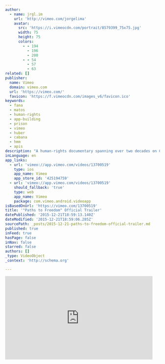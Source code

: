 ```yaml
---
author:
  - name: jrgl.im
    url: 'http://vimeo.com/jorgelima'
    avatar:
      src: 'https://i.vimeocdn.com/portrait/8579399_75x75.jpg'
      width: 75
      height: 75
      colors:
        - - 194
          - 196
          - 200
        - - 54
          - 57
          - 63
related: []
publisher:
  name: Vimeo
  domain: vimeo.com
  url: 'https://vimeo.com/'
  favicon: 'https://f.vimeocdn.com/images_v6/favicon.ico'
keywords:
  - fana
  - matos
  - human-rights
  - app-building
  - prison
  - vimeo
  - huber
  - cabana
  - hmm
  - apis
description: "A human-rights documentary spanning over two decades on Cuban political prisoners, most notably Huber Matos and Angel De Fana, and the stories of their struggle to survive years of beatings, hunger strikes, and torture in Cuba's La Cabana prison"
inLanguage: en
app_links:
  - url: 'vimeo://app.vimeo.com/videos/13700519'
    type: ios
    app_name: Vimeo
    app_store_id: '425194759'
  - url: 'vimeo://app.vimeo.com/videos/13700519'
    should_fallback: 'true'
    type: web
    app_name: Vimeo
    package: com.vimeo.android.videoapp
isBasedOnUrl: 'https://vimeo.com/13700519'
title: '"Paths to Freedom" Official Trailer'
datePublished: '2015-12-21T18:59:13.140Z'
dateModified: '2015-12-21T18:59:06.285Z'
sourcePath: _posts/2015-12-21-paths-to-freedom-official-trailer.md
published: true
inFeed: true
hasPage: false
inNav: false
starred: false
authors: []
_type: VideoObject
_context: 'http://schema.org'

---
```

<iframe src="https://cdn.embedly.com/widgets/media.html?src=https%3A%2F%2Fplayer.vimeo.com%2Fvideo%2F13700519&amp;url=https%3A%2F%2Fvimeo.com%2F13700519&amp;image=http%3A%2F%2Fi.vimeocdn.com%2Fvideo%2F79063311_295x166.jpg&amp;key=b7d04c9b404c499eba89ee7072e1c4f7&amp;type=text%2Fhtml&amp;schema=vimeo" width="480" height="272" scrolling="no" frameborder="0" allowfullscreen="allowfullscreen" style=""></iframe>